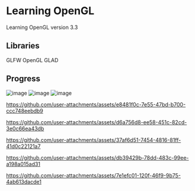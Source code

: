 # Learning OpenGL

Learning OpenGL version 3.3

## Libraries

GLFW
OpenGL
GLAD

## Progress
![image](https://github.com/user-attachments/assets/290b5d2e-3c92-4429-a85a-39f9f85a3c15)
![image](https://github.com/user-attachments/assets/c93a7379-4d6b-4116-bf5b-b88606b5e703)
![image](https://github.com/user-attachments/assets/0e8b2137-2a04-48dc-906d-e158a3e33b5b)


https://github.com/user-attachments/assets/e8481f0c-7e55-47bd-b700-ccc748eebdb9


https://github.com/user-attachments/assets/d6a756d8-ee58-451c-82cd-3e0c66ea43db


https://github.com/user-attachments/assets/37af6d51-7454-4816-81ff-41d0c22121a7






https://github.com/user-attachments/assets/db39429b-78dd-483c-99ee-a198a015ad31





https://github.com/user-attachments/assets/7e1efc01-120f-46f9-9b75-4ab613dacde1

